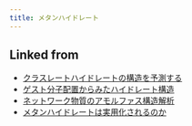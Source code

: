 ```yaml
---
title: メタンハイドレート
---
```



## Linked from

* [クラスレートハイドレートの構造を予測する](/クラスレートハイドレートの構造を予測する)
* [ゲスト分子配置からみたハイドレート構造](/ゲスト分子配置からみたハイドレート構造)
* [ネットワーク物質のアモルファス構造解析](/ネットワーク物質のアモルファス構造解析)
* [メタンハイドレートは実用化されるのか](/メタンハイドレートは実用化されるのか)


